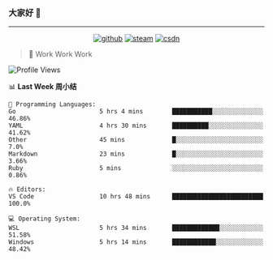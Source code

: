 ### 大家好 👋

___

<p align="center">
  <a href="https://bigkjp97.github.io/"><img src="https://img.shields.io/badge/-GitPage-lightgrey" alt="github"></a>
  <a href="https://steamcommunity.com/id/bigkjp/"><img src="https://img.shields.io/badge/-Steam-black" alt="steam"></a>
  <a href="https://blog.csdn.net/qq_38986088"><img src="https://img.shields.io/badge/CSDN-cf000e" alt="csdn"></a>
</p>

> 🧟 Work Work Work

<!--START_SECTION:kjp readme-->
![Profile Views](http://img.shields.io/badge/Mi%20Amigos%E2%99%82%EF%B8%8F-0-ff69b4)

📊 **Last Week 周小结** 

```text
💬 Programming Languages: 
Go                       5 hrs 4 mins        ███████████░░░░░░░░░░░░░░   46.86% 
YAML                     4 hrs 30 mins       ██████████░░░░░░░░░░░░░░░   41.62% 
Other                    45 mins             █░░░░░░░░░░░░░░░░░░░░░░░░   7.0% 
Markdown                 23 mins             █░░░░░░░░░░░░░░░░░░░░░░░░   3.66% 
Ruby                     5 mins              ░░░░░░░░░░░░░░░░░░░░░░░░░   0.86%

🔥 Editors: 
VS Code                  10 hrs 48 mins      █████████████████████████   100.0%

💻 Operating System: 
WSL                      5 hrs 34 mins       █████████████░░░░░░░░░░░░   51.58% 
Windows                  5 hrs 14 mins       ████████████░░░░░░░░░░░░░   48.42%

```


<!--END_SECTION:kjp readme-->

<!--
**bigkjp97/bigkjp97** is a ✨ _special_ ✨ repository because its `README.md` (this file) appears on your GitHub profile.

Here are some ideas to get you started:

- 🔭 I’m currently working on ...
- 🌱 I’m currently learning ...
- 👯 I’m looking to collaborate on ...
- 🤔 I’m looking for help with ...
- 💬 Ask me about ...
- 📫 How to reach me: ...
- 😄 Pronouns: ...
- ⚡ Fun fact: ... -->

